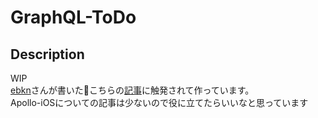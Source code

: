 GraphQL-ToDo
====

## Description
WIP  
[ebkn](https://github.com/ebkn)さんが書いたこちらの[記事](https://qiita.com/ebkn/items/0b30bdbf0dae5df73d2e)に触発されて作っています。  
Apollo-iOSについての記事は少ないので役に立てたらいいなと思っています